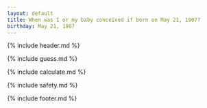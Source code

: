 ```yaml
---
layout: default
title: When was I or my baby conceived if born on May 21, 1907?
birthday: May 21, 1907
---
```


{% include header.md %}

{% include guess.md %}

{% include calculate.md %}

{% include safety.md %}

{% include footer.md %}



